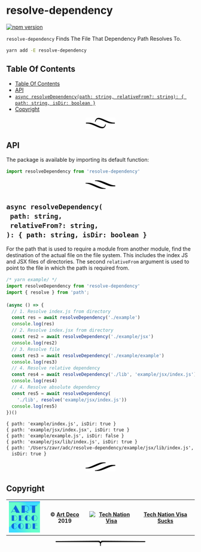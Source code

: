 # resolve-dependency

[![npm version](https://badge.fury.io/js/resolve-dependency.svg)](https://npmjs.org/package/resolve-dependency)

`resolve-dependency` Finds The File That Dependency Path Resolves To.

```sh
yarn add -E resolve-dependency
```

## Table Of Contents

- [Table Of Contents](#table-of-contents)
- [API](#api)
- [`async resolveDependency(path: string, relativeFrom?: string): { path: string, isDir: boolean }`](#async-resolvedependencypath-stringrelativefrom-string--path-string-isdir-boolean-)
- [Copyright](#copyright)

<p align="center"><a href="#table-of-contents"><img src=".documentary/section-breaks/0.svg?sanitize=true"></a></p>

## API

The package is available by importing its default function:

```js
import resolveDependency from 'resolve-dependency'
```

<p align="center"><a href="#table-of-contents"><img src=".documentary/section-breaks/1.svg?sanitize=true"></a></p>

## `async resolveDependency(`<br/>&nbsp;&nbsp;`path: string,`<br/>&nbsp;&nbsp;`relativeFrom?: string,`<br/>`): { path: string, isDir: boolean }`

For the path that is used to require a module from another module, find the destination of the actual file on the file system. This includes the index JS and JSX files of directories. The second `relativeFrom` argument is used to point to the file in which the path is required from.

```js
/* yarn example/ */
import resolveDependency from 'resolve-dependency'
import { resolve } from 'path';

(async () => {
  // 1. Resolve index.js from directory
  const res = await resolveDependency('./example')
  console.log(res)
  // 2. Resolve index.jsx from directory
  const res2 = await resolveDependency('./example/jsx')
  console.log(res2)
  // 3. Resolve file
  const res3 = await resolveDependency('./example/example')
  console.log(res3)
  // 4. Resolve relative dependency
  const res4 = await resolveDependency('./lib', 'example/jsx/index.js')
  console.log(res4)
  // 4. Resolve absolute dependency
  const res5 = await resolveDependency(
    './lib', resolve('example/jsx/index.js'))
  console.log(res5)
})()
```
```
{ path: 'example/index.js', isDir: true }
{ path: 'example/jsx/index.jsx', isDir: true }
{ path: 'example/example.js', isDir: false }
{ path: 'example/jsx/lib/index.js', isDir: true }
{ path: '/Users/zavr/adc/resolve-dependency/example/jsx/lib/index.js',
  isDir: true }
```

<p align="center"><a href="#table-of-contents"><img src=".documentary/section-breaks/2.svg?sanitize=true"></a></p>

## Copyright

<table>
  <tr>
    <th>
      <a href="https://artd.eco">
        <img src="https://raw.githubusercontent.com/wrote/wrote/master/images/artdeco.png" alt="Art Deco" />
      </a>
    </th>
    <th>
      © <a href="https://artd.eco">Art Deco</a>  
      2019
    </th>
    <th>
      <a href="https://www.technation.sucks" title="Tech Nation Visa">
        <img src="https://raw.githubusercontent.com/artdecoweb/www.technation.sucks/master/anim.gif" alt="Tech Nation Visa" />
      </a>
    </th>
    <th>
      <a href="https://www.technation.sucks">Tech Nation Visa Sucks</a>
    </th>
  </tr>
</table>

<p align="center"><a href="#table-of-contents"><img src=".documentary/section-breaks/-1.svg?sanitize=true"></a></p>